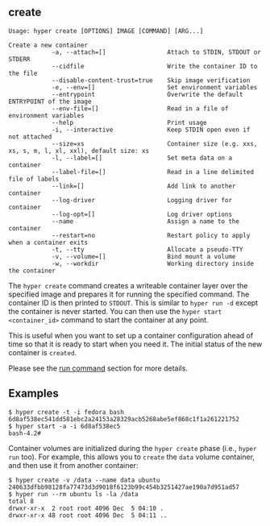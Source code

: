 ## create

    Usage: hyper create [OPTIONS] IMAGE [COMMAND] [ARG...]

    Create a new container
                -a, --attach=[]                 Attach to STDIN, STDOUT or STDERR
                --cidfile                       Write the container ID to the file
                --disable-content-trust=true    Skip image verification
                -e, --env=[]                    Set environment variables
                --entrypoint                    Overwrite the default ENTRYPOINT of the image
                --env-file=[]                   Read in a file of environment variables
                --help                          Print usage
                -i, --interactive               Keep STDIN open even if not attached
                --size=xs                       Container size (e.g. xxs, xs, s, m, l, xl, xxl), default size: xs 
                -l, --label=[]                  Set meta data on a container
                --label-file=[]                 Read in a line delimited file of labels
                --link=[]                       Add link to another container
                --log-driver                    Logging driver for container
                --log-opt=[]                    Log driver options
                --name                          Assign a name to the container
                --restart=no                    Restart policy to apply when a container exits
                -t, --tty                       Allocate a pseudo-TTY
                -v, --volume=[]                 Bind mount a volume
                -w, --workdir                   Working directory inside the container

The `hyper create` command creates a writeable container layer over the
specified image and prepares it for running the specified command.  The
container ID is then printed to `STDOUT`.  This is similar to `hyper run -d`
except the container is never started.  You can then use the
`hyper start <container_id>` command to start the container at any point.

This is useful when you want to set up a container configuration ahead of time
so that it is ready to start when you need it. The initial status of the
new container is `created`.

Please see the [run command](./run.md) section for more details.

## Examples

    $ hyper create -t -i fedora bash
    6d8af538ec541dd581ebc2a24153a28329acb5268abe5ef868c1f1a261221752
    $ hyper start -a -i 6d8af538ec5
    bash-4.2#

Container volumes are initialized during the `hyper create` phase
(i.e., `hyper run` too). For example, this allows you to `create` the `data`
volume container, and then use it from another container:

    $ hyper create -v /data --name data ubuntu
    240633dfbb98128fa77473d3d9018f6123b99c454b3251427ae190a7d951ad57
    $ hyper run --rm ubuntu ls -la /data
    total 8
    drwxr-xr-x  2 root root 4096 Dec  5 04:10 .
    drwxr-xr-x 48 root root 4096 Dec  5 04:11 ..

